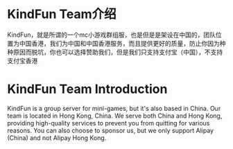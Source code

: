 <h1>KindFun Team介绍</h1>

<p>KindFun，就是所谓的一个mc小游戏群组服，也是但是是架设在中国的，团队位置为中国香港，我们为中国和中国香港服务，而且提供更好的质量，防止你因为种种原因而脱坑，你也可以选择赞助我们，但是我们只支持支付宝（中国），不支持支付宝香港</p>

<h1>KindFun Team Introduction</h1>

<p>KindFun is a group server for mini-games, but it's also based in China. Our team is located in Hong Kong, China. We serve both China and Hong Kong, providing high-quality services to prevent you from quitting for various reasons. You can also choose to sponsor us, but we only support Alipay (China) and not Alipay Hong Kong.</p>

